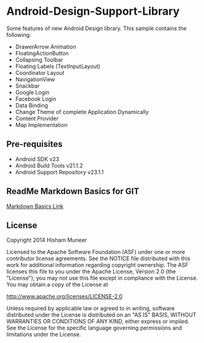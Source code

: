 Android-Design-Support-Library
===================================

Some features of new Android Design library. This sample contains the following:

- DrawerArrow Animation
- FloatingActionButton
- Collapsing Toolbar
- Floating Labels (TextInputLayout)
- Coordinator Layout
- NavigationView
- Snackbar
- Google Login
- Facebook Login
- Data Binding
- Change Theme of complete Application Dynamically
- Content Provider
- Map Implementation

Pre-requisites
--------------

- Android SDK v23
- Android Build Tools v21.1.2
- Android Support Repository v23.1.1

ReadMe Markdown Basics for GIT
--------------
[Markdown Basics Link](https://help.github.com/articles/markdown-basics/)

License
-------

Copyright 2014 Hisham Muneer

Licensed to the Apache Software Foundation (ASF) under one or more contributor
license agreements.  See the NOTICE file distributed with this work for
additional information regarding copyright ownership.  The ASF licenses this
file to you under the Apache License, Version 2.0 (the "License"); you may not
use this file except in compliance with the License.  You may obtain a copy of
the License at

http://www.apache.org/licenses/LICENSE-2.0

Unless required by applicable law or agreed to in writing, software
distributed under the License is distributed on an "AS IS" BASIS, WITHOUT
WARRANTIES OR CONDITIONS OF ANY KIND, either express or implied.  See the
License for the specific language governing permissions and limitations under
the License.
